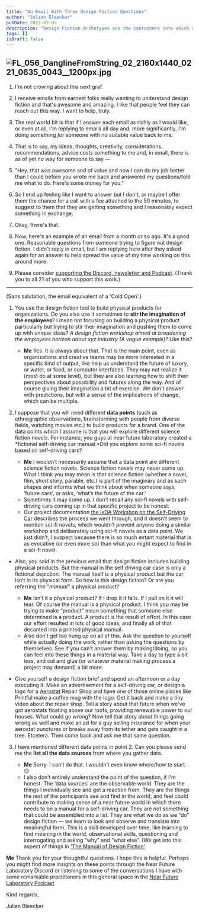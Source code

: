 ```yaml
---
title: "An Email With Three Design Fiction Questions"
author: "Julian Bleecker"
pubDate: 2022-03-05
description: "Design Fiction Archetypes are the containers into which a Design Fiction is embedded. Want to know more?"
tags: []
isDraft: false
---
```

![FL_056_DanglineFromString_02_2160x1440_0221_0635_0043__1200px.jpg](https://buttondown-attachments.s3.amazonaws.com/images/84d0df5c-3183-469b-8ce7-7eabc7b0eabe.jpg) 
---
1. I'm not crowing about this next graf. 

2. I receive emails from earnest folks really wanting to understand design fiction and that's awesome and amazing. I like that people feel they can reach out this way. I want to help, truly. 

3. The real world bit is that if I answer each email as richly as I would like, or even at all, I'm replying to emails all day and, more significantly, I'm doing something _for_ someone with no suitable value back to me. 

4. That is to say, my ideas, thoughts, creativity, considerations, recommendations, advice costs something to me and, in email, there is as of yet no way for someone to say — 

5. "Hey..that was awesome and of value and now I can do my job better than I could before you wrote me back and answered my questions/told me what to do. Here's some money for you." 

6. So I end up feeling like I want to answer but I don't, or maybe I offer them the chance for a call with a fee attached to the 50 minutes, to suggest to them that they are getting something and I reasonably expect something in exchange.

3. Okay, there's that.

4. Now, here's an example of an email from a month or so ago. It's a good one. Reasonable questions from someone trying to figure out design fiction. I didn't reply in email, but I am replying here after they asked again for an answer to help spread the value of my time working on this around more.

5. Please consider [supporting the Discord, newsletter and Podcast](https://patreon.com/nearfuturelaboratory). (Thank you to all 21 of you who support this work.)

---
(Sans salutation, the email equivalent of a 'Cold Open'.)

1. You use the design fiction tool to build physical products for organizations. Do you also use it sometimes to **stir the imagination of the employees**? I mean not focusing on building a physical product particularly but trying to stir their imagination and pushing them to come up with unique ideas? *A design fiction workshop aimed at broadening the employees horizon about xyz industry (A vague example)?* Like this?
	* **Me** Yes. It is always about that. That is the main point, even as organizations and creative teams may be more interested in a specific kind of output, like help us understand the future of luxury, or water, or food, or computer interfaces. They may not realize it (most do at some level), but they are also learning how to shift their perspectives about possibility and futures along the way. And of course giving their imagination a bit of exercise. We don't answer with predictions, but with a sense of the implications of change, which can be multiple.

2. I suppose that you will need different **data points** (such as ethnographic observations, brainstorming with people from diverse fields, watching movies etc.) to build products for a brand. One of the data points which I assume is that you will explore different science fiction novels. For instance, you guys at near future laboratory created a *fictional self-driving car manual.*Did you explore some sci-fi novels based on self-driving cars? 
	* **Me** I wouldn’t necessarily assume that a data point are different science fiction novels. Science fiction novels may never come up. What I think you may mean is that science fiction (whether a novel, film, short story, parable, etc.) is part of the imaginary and as such shapes and informs what we think about when someone says, ’future cars’, or asks, ‘what’s the future of the car.’
	* Sometimes it may come up. I don’t recall any sci-fi novels with self-driving cars coming up in that specific project to be honest: 
	* Our project documentation [the IxDA Workshop on the Self-Driving Car](https://qsg.nearfuturelaboratory.com) describes the process we went through, and it doesn’t seem to mention sci-fi novels, which wouldn’t prevent anyone doing a similar workshop and deliberately using sci-fi novels as a data point. We just didn’t, I suspect because there is so much extant material that is as evocative (or even more so) than what you might expect to find in a sci-fi novel.

* Also, you said in the previous email that design fiction includes building physical products. But the manual in the self driving car case is only a fictional depiction. The manual itself is a physical product but the car isn’t in its physical form. So how is this design fiction? Or are you referring the “*manual”* a physical product?

    * **Me** Isn’t it a physical product? If I drop it it falls. If I pull on it it will tear. Of course the manual is a physical product. I think you may be trying to make “product” mean something that someone else determined is a product. A product is the result of effort. In this case our effort resulted in lots of good ideas, and finally all of that decanted into a printed physical manual.
	* Also don’t get too hung up on all of this. Ask the question to yourself while actually doing the work, rather than asking the questions by themselves. See if you can't answer them by making/doing, so you can feel into these things in a material way. Take a day to type a bit less, and cut and glue (or whatever material making process a project may demand) a bit more.
* Give yourself a design fiction brief and spend an afternoon or a day executing it. Make an advertisement for a self-driving car, or design a logo for a [Aerostat](https://en.wikipedia.org/wiki/Aerostat) Repair Shop and have one of those online places like Printful make a coffee mug with the logo. Get it back and make a tiny video about the repair shop. Tell a story about that future when we've got aerostats floating above our roofs, providing renewable power to our houses. What could go wrong? Now tell that story about things going wrong as well and make an ad for a guy selling insurance for when your aerostat punctures or breaks away from its tether and gets caught in a tree. Etcetera. Then come back and ask me that same question.

3. I have mentioned different data points in point 2. Can you please send me the **list all the data sources** from where you gather data.

	* **Me** Sorry. I can’t do that. I wouldn’t even know where/how to start. 😏
	* I also don’t entirely understand the point of the question, if I'm honest. The ‘data sources’ are the observable world. They are the things I individually see and get a reaction from. They are the things the rest of the participants see and find in the world, and feel could contribute to making sense of a near future world in which there needs to be a manual for a self-driving car. They are not something that could be assembled into a list. They are what we do as we “do” design fiction — we learn to look and observe and translate into meaningful form. This is a skill developed over time, like learning to find meaning in the world, observational skills, questioning and interrogating and asking “why” and “what else”. (We get into this aspect of things in ['The Manual of Design Fiction'](https://nearfuturelaboratory.myshopify.com/products/the-manual-of-design-fiction).

**Me** Thank you for your thoughtful questions. I hope this is helpful. Perhaps you might find more insights on these points through the Near Future Laboratory Discord or listening to some of the conversations I have with some remarkable practitioners in this general space in the [Near Future Laboratory Podcast](https://anchor.fm/nearfuturelaboratory)

Kind regards,

Julian Bleecker